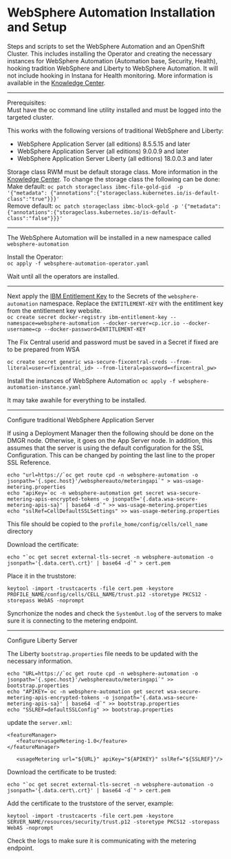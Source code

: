 # WebSphere Automation Installation and Setup #

Steps and scripts to set the WebSphere Automation and an OpenShift Cluster.  This includes installing the Operator and creating the necessary instances for WebSphere Automation (Automation base, Security, Health), hooking tradition WebSphere and Liberty to WebSphere Automation.  It will not include hooking in Instana for Health monitoring.  More information is available in the [Knowledge Center](https://www.ibm.com/docs/en/ws-automation).

---

Prerequisites:</br>
Must have the oc command line utility installed and must be logged into the targeted cluster.

This works with the following versions of traditional WebSphere and Liberty:
- WebSphere Application Server (all editions) 8.5.5.15 and later
- WebSphere Application Server (all editions) 9.0.0.9 and later
- WebSphere Application Server Liberty (all editions) 18.0.0.3 and later

Storage class RWM must be default storage class.  More information in the [Knowledge Center](https://www.ibm.com/docs/en/ws-automation?topic=requirements-storage#in-r-sysreqs-storage).
To change the storage class the following can be done:</br>
Make default: `oc patch storageclass ibmc-file-gold-gid  -p '{"metadata": {"annotations":{"storageclass.kubernetes.io/is-default-class":"true"}}}'`</br>
Remove default: `oc patch storageclass ibmc-block-gold -p '{"metadata": {"annotations":{"storageclass.kubernetes.io/is-default-class":"false"}}}'`</br>

---

The WebSphere Automation will be installed in a new namespace called `websphere-automation`

Install the Operator:</br>
`oc apply -f websphere-automation-operator.yaml`</br>

Wait until all the operators are installed.

---

Next apply the [IBM Entitlement Key](https://myibm.ibm.com/products-services/containerlibrary) to the Secrets of the `websphere-automation` namespace.  Replace the `ENTITLEMENT-KEY` with the entitlment key from the entitlement key website. </br>
`oc create secret docker-registry ibm-entitlement-key --namespace=websphere-automation --docker-server=cp.icr.io --docker-username=cp --docker-password=ENTITLEMENT-KEY`

The Fix Central userid and password must be saved in a Secret if fixed are to be prepared from WSA
```
oc create secret generic wsa-secure-fixcentral-creds --from-literal=user=<fixcentral_id> --from-literal=password=<fixcentral_pw>
```

Install the instances of WebSphere Automation
`oc apply -f websphere-automation-instance.yaml`

It may take awahile for everything to be installed.

---

Configure traditional WebSphere Application Server

If using a Deployment Manager then the following should be done on the DMGR node.  Otherwise, it goes on the App Server node.  In addition, this assumes that the server is using the default configuration for the SSL Configuration.  This can be changed by pointing the last line to the proper SSL Reference.

```
echo "url=https://`oc get route cpd -n websphere-automation -o jsonpath='{.spec.host}'/websphereauto/meteringapi`" > was-usage-metering.properties
echo "apiKey=`oc -n websphere-automation get secret wsa-secure-metering-apis-encrypted-tokens -o jsonpath='{.data.wsa-secure-metering-apis-sa}' | base64 -d`" >> was-usage-metering.properties
echo "sslRef=CellDefaultSSLSettings" >> was-usage-metering.properties
```

This file should be copied to the `profile_home/config/cells/cell_name` directory

Download the certificate:
```
echo "`oc get secret external-tls-secret -n websphere-automation -o jsonpath='{.data.cert\.crt}' | base64 -d`" > cert.pem
````

Place it in the truststore:
```
keytool -import -trustcacerts -file cert.pem -keystore PROFILE_NAME/config/cells/CELL_NAME/trust.p12 -storetype PKCS12 -storepass WebAS -noprompt
```

Syncrhonize the nodes and check the `SystemOut.log` of the servers to make sure it is connecting to the metering endpoint.

---

Configure Liberty Server

The Liberty `bootstrap.properties` file needs to be updated with the necessary information.

```
echo "URL=https://`oc get route cpd -n websphere-automation -o jsonpath='{.spec.host}'/websphereauto/meteringapi`" >> bootstrap.properties
echo "APIKEY=`oc -n websphere-automation get secret wsa-secure-metering-apis-encrypted-tokens -o jsonpath='{.data.wsa-secure-metering-apis-sa}' | base64 -d`" >> bootstrap.properties
echo "SSLREF=defaultSSLConfig" >> bootstrap.properties
```

update the `server.xml`:

```
<featureManager>
   <feature>usageMetering-1.0</feature>
</featureManager>

   <usageMetering url="${URL}" apiKey="${APIKEY}" sslRef="${SSLREF}"/>
```

Download the certificate to be trusted:
```
echo "`oc get secret external-tls-secret -n websphere-automation -o jsonpath='{.data.cert\.crt}' | base64 -d`" > cert.pem
````

Add the certificate to the truststore of the server, example:
```
keytool -import -trustcacerts -file cert.pem -keystore SERVER_NAME/resources/security/trust.p12 -storetype PKCS12 -storepass WebAS -noprompt
```

Check the logs to make sure it is communicating with the metering endpoint.
